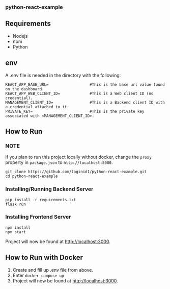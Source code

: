 ### python-react-example

## Requirements

- Nodejs
- npm
- Python

## env

A .env file is needed in the directory with the following:

```
REACT_APP_BASE_URL=                  #This is the base url value found on the dashboard.
REACT_APP_WEB_CLIENT_ID=             #This is a Web client ID (no credential).
MANAGEMENT_CLIENT_ID=                #This is a Backend client ID with a credential attached to it.
PRIVATE_KEY=                         #This is the private key associated with <MANAGEMENT_CLIENT_ID>.
```

## How to Run

### NOTE

If you plan to run this project locally without docker, change the `proxy` property in `package.json` to `http://localhost:5000`.

```
git clone https://github.com/loginid1/python-react-example.git
cd python-react-example
```

### Installing/Running Backend Server

```
pip install -r requirements.txt
flask run
```

### Installing Frontend Server

```
npm install
npm start
```

Project will now be found at [http://localhost:3000](http://localhost:3000).

## How to Run with Docker

1. Create and fill up .env file from above.
2. Enter `docker-compose up`
3. Project will now be found at [http://localhost:3000](http://localhost:3000).
